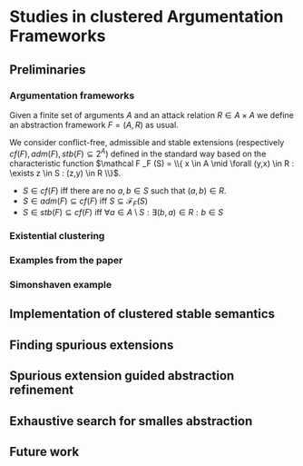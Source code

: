 # Studies in clustered Argumentation Frameworks

## Preliminaries

### Argumentation frameworks

Given a finite set of arguments $A$ and
an attack relation $R \in A \times A$ we define
an abstraction framework
$F = (A,R)$
as usual.

We consider conflict-free, admissible and stable extensions
(respectively $cf(F), adm(F), stb(F) \subseteq 2^A$)
defined in the standard way based on the characteristic function
$\mathcal F _F (S) = \\{ x \in A \mid \forall (y,x) \in R : \exists z \in S : (z,y) \in R \\}$.
* $S \in cf(F)$ iff there are no $a, b \in S$ such that $(a,b) \in R$. 
* $S \in adm(F) \subseteq cf(F)$ iff $S \subseteq \mathcal F _F (S)$
* $S \in stb(F) \subseteq cf(F)$ iff $\forall a \in A \setminus S : \exists (b,a) \in R : b \in S$


### Existential clustering

### Examples from the paper
### Simonshaven example


## Implementation of clustered stable semantics
## Finding spurious extensions
## Spurious extension guided abstraction refinement
## Exhaustive search for smalles abstraction

## Future work
